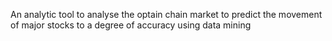An analytic tool to analyse the optain chain market to predict the movement of major stocks to a degree of accuracy using data mining

